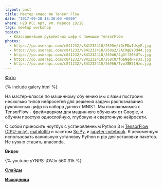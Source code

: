 ```yaml
---
layout: post
title: Мастер класс по Tensor Flow
date: "2017-09-28 18:30:00 +0600"
where: H2D ИСС Арт, ул. Маркса 18/28
tags: meetup workshop
topics:
  - Классификация рукописных цифр с помощью TensorFlow
photos:
  - https://pp.userapi.com/c841232/v841232410/2698e/iGrPDwIUsyE.jpg
  - https://pp.userapi.com/c841232/v841232410/269a2/2AC9gEYDd44.jpg
  - https://pp.userapi.com/c841232/v841232410/269b6/4g3ff205UTs.jpg
  - https://pp.userapi.com/c841232/v841232410/269c0/fGaNqdHFsJs.jpg
  - https://pp.userapi.com/c841232/v841232410/26966/TvoJ8B51Hzo.jpg
---
```


[Фото](https://vk.com/album-144949425_247820778)

{% include galery.html %}

На мастер-классе по машинному обучению мы с вами построим несколько типов нейросетей для решения задачи распознавания рукописных цифр из набора данных MNIST. Мы познакомимся с TensorFlow - фреймворком для машинного обучения от Google, и обучим простую однослойную, глубокую и сверточную нейросети.

С собой приносить ноутбук с установленным Python 3 и [TensorFlow (CPU-only)](https://www.tensorflow.org/install/), [matplotlib](https://matplotlib.org/users/installing.html) и пакетом [SciPy](https://www.scipy.org/install.html), и [jupyter-notebook](http://jupyter.readthedocs.io/en/latest/install.html).
Я рекомендую использовать ванильную установку Python и pip для установки пакетов. Не нужно ставить anaconda.

**Видео**

{% youtube yYNRS-jOVJo 560 315 %}

**[Слайды](https://nbviewer.jupyter.org/format/slides/github/mlomsk/mnist_workshop/blob/master/main.ipynb#/)**

**[Исходники](https://github.com/mlomsk/mnist_workshop)**